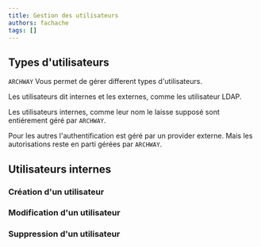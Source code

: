 ```yaml
---
title: Gestion des utilisateurs
authors: fachache
tags: []
---
```


## Types d'utilisateurs

`ARCHWAY` Vous permet de gérer different types d'utilisateurs.

Les utilisateurs dit internes et les externes, comme les utilisateur LDAP.

Les utilisateurs internes, comme leur nom le laisse supposé sont entiérement géré par `ARCHWAY`.

Pour les autres l'authentification est géré par un provider externe. Mais les autorisations reste en parti gérées par `ARCHWAY`.

## Utilisateurs internes

### Création d'un utilisateur

### Modification d'un utilisateur

### Suppression d'un utilisateur